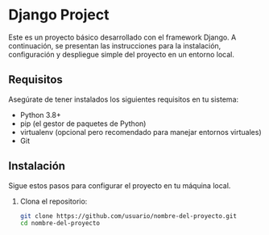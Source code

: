 # Django Project

Este es un proyecto básico desarrollado con el framework Django. A continuación, se presentan las instrucciones para la instalación, configuración y despliegue simple del proyecto en un entorno local.

## Requisitos

Asegúrate de tener instalados los siguientes requisitos en tu sistema:

- Python 3.8+
- pip (el gestor de paquetes de Python)
- virtualenv (opcional pero recomendado para manejar entornos virtuales)
- Git

## Instalación

Sigue estos pasos para configurar el proyecto en tu máquina local.

1. Clona el repositorio:

   ```bash
   git clone https://github.com/usuario/nombre-del-proyecto.git
   cd nombre-del-proyecto
